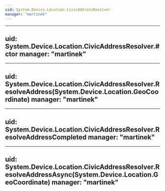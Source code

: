 ```yaml
---
uid: System.Device.Location.CivicAddressResolver
manager: "martinek"
---
```


---
uid: System.Device.Location.CivicAddressResolver.#ctor
manager: "martinek"
---

---
uid: System.Device.Location.CivicAddressResolver.ResolveAddress(System.Device.Location.GeoCoordinate)
manager: "martinek"
---

---
uid: System.Device.Location.CivicAddressResolver.ResolveAddressCompleted
manager: "martinek"
---

---
uid: System.Device.Location.CivicAddressResolver.ResolveAddressAsync(System.Device.Location.GeoCoordinate)
manager: "martinek"
---
